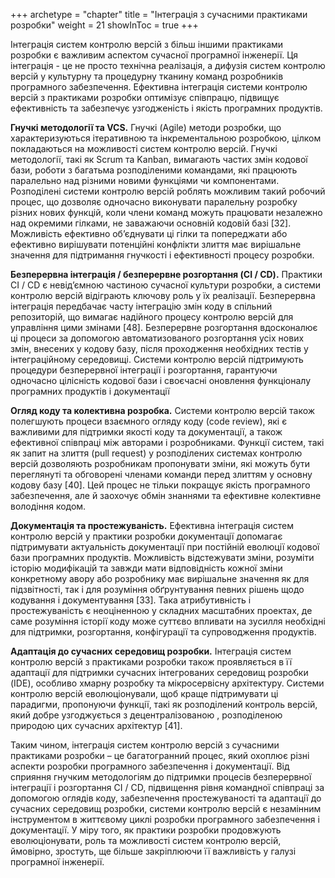 +++
archetype = "chapter"
title = "Інтеграція з сучасними практиками розробки"
weight = 21
showInToc = true
+++

Інтеграція систем контролю версій з більш іншими практиками розробки є
важливим аспектом сучасної програмної інженерії. Ця інтеграція - це не
просто технічна реалізація, а дифузія систем контролю версій у культурну
та процедурну тканину команд розробників програмного забезпечення.
Ефективна інтеграція системи контролю версій з практиками розробки
оптимізує співпрацю, підвищує ефективність та забезпечує узгодженість і
якість програмних продуктів.

**Гнучкі методології та VCS.** Гнучкі (Agile) методи розробки, що
характеризуються ітеративною та інкрементальною розробкою, цілком
покладаються на можливості систем контролю версій. Гнучкі методології,
такі як Scrum та Kanban, вимагають частих змін кодової бази, роботи з
багатьма розподіленими командами, які працюють паралельно над різними
новими функціями чи компонентами. Розподілені системи контролю версій
роблять можливим такий робочий процес, що дозволяє одночасно виконувати
паралельну розробку різних нових функцій, коли члени команд можуть
працювати незалежно над окремими гілками, не заважаючи основній кодовій
базі [32]. Можливість ефективно об’єднувати ці гілки та попереджати
або ефективно вирішувати потенційні конфлікти злиття має вирішальне
значення для підтримання гнучкості і ефективності процесу розробки.

**Безперервна інтеграція / безперервне розгортання (CI / CD).** Практики
CI / CD є невід’ємною частиною сучасної культури розробки, а системи
контролю версій відіграють ключову роль у їх реалізації. Безперервна
інтеграція передбачає часту інтеграцію змін коду в спільний репозиторій,
що вимагає надійного процесу контролю версій для управління цими змінами
[48]. Безперервне розгортання вдосконалює ці процеси за допомогою
автоматизованого розгортання усіх нових змін, внесених у кодову базу,
після проходження необхідних тестів у інтеграційному середовищі. Системи
контролю версій підтримують процедури безперервної інтеграції і
розгортання, гарантуючи одночасно цілісність кодової бази і своєчасні
оновлення функціоналу програмних продуктів і документації

**Огляд коду та колективна розробка.** Системи контролю версій також
полегшують процеси взаємного огляду коду (code review), які є важливими
для підтримки якості коду та документації, а також ефективної співпраці
між авторами і розробниками. Функції систем, такі як запит на злиття
(pull request) у розподілених системах контролю версій дозволяють
розробникам пропонувати зміни, які можуть бути переглянуті та обговорені
членами команди перед злиттям у основну кодову базу [40]. Цей процес
не тільки покращує якість програмного забезпечення, але й заохочує обмін
знаннями та ефективне колективне володіння кодом.

**Документація та простежуваність.** Ефективна інтеграція систем
контролю версій у практики розробки документації допомагає підтримувати
актуальність документації при постійній еволюції кодової бази програмних
продуктів. Можливість відстежувати зміни, розуміти історію модифікацій
та завжди мати відповідність кожної зміни конкретному авору або
розробнику має вирішальне значення як для підзвітності, так і для
розуміння обґрунтування певних рішень щодо кодування і документування
[33]. Така атрибутивність і простежуваність є неоціненною у складних
масштабних проектах, де саме розуміння історії коду може суттєво
впливати на зусилля необхідні для підтримки, розгортання, конфігурації
та супроводження продуктів.

**Адаптація до сучасних середовищ розробки.** Інтеграція систем контролю
версій з практиками розробки також проявляється в її адаптації для
підтримки сучасних інтегрованих середовищ розробки (IDE), особливо
хмарну розробку та мікросервісну архітектуру. Системи контролю версій
еволюціонували, щоб краще підтримувати ці парадигми, пропонуючи функції,
такі як розподілений контроль версій, який добре узгоджується з
децентралізованою , розподіленою природою цих сучасних архітектур
[41].

Таким чином, інтеграція систем контролю версій з сучасними практиками
розробки – це багатогранний процес, який охоплює різні аспекти розробки
програмного забезпечення і документації. Від сприяння гнучким
методологіям до підтримки процесів безперервної інтеграції і розгортання
CI / CD, підвищення рівня командної співпраці за допомогою оглядів коду,
забезпечення простежуваності та адаптації до сучасних середовищ
розробки, системи контролю версій є незамінним інструментом в життєвому
циклі розробки програмного забезпечення і документації. У міру того, як
практики розробки продовжують еволюціонувати, роль та можливості систем
контролю версій, ймовірно, зростуть, ще більше закріплюючи її важливість
у галузі програмної інженерії.
